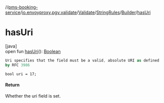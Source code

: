//[pms-booking-service](../../../../../index.md)/[io.envoyproxy.pgv.validate](../../../index.md)/[Validate](../../index.md)/[StringRules](../index.md)/[Builder](index.md)/[hasUri](has-uri.md)

# hasUri

[java]\
open fun [hasUri](has-uri.md)(): [Boolean](https://kotlinlang.org/api/core/kotlin-stdlib/kotlin/-boolean/index.html)

```kotlin
Uri specifies that the field must be a valid, absolute URI as defined
by RFC 3986

```
`bool uri = 17;`

#### Return

Whether the uri field is set.